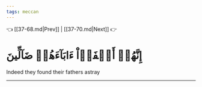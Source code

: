 ```yaml
---
tags: meccan
---
```


👈 [[37-68.md|Prev]] | [[37-70.md|Next]] 👉

# إِنَّهُمۡ أَلۡفَوۡاْ ءَابَآءَهُمۡ ضَآلِّينَ

Indeed they found their fathers astray

---

